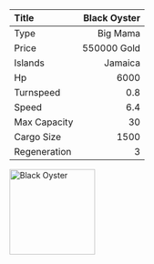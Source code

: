 |Title        | Black Oyster
|:-|-:
|Type         | Big Mama     
|Price        | 550000 Gold    
|Islands      | Jamaica
|Hp           | 6000
|Turnspeed    | 0.8
|Speed        | 6.4
|Max Capacity | 30
|Cargo Size   | 1500
|Regeneration | 3

<img src="assets/img/Black Oyster.png" alt="Black Oyster" width="150px" length="150px">